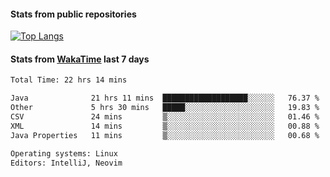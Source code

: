 #### Stats from public repositories

[![Top Langs](https://github-readme-stats.vercel.app/api/top-langs/?username=hyoghurt&layout=compact&exclude_repo=multiserver,docker_compose&langs_count=6)](https://github.com/anuraghazra/github-readme-stats)

#### Stats from [WakaTime](https://wakatime.com/@hyoghurt) last 7 days
<!--START_SECTION:waka-->

```txt
Total Time: 22 hrs 14 mins

Java              21 hrs 11 mins  ███████████████████░░░░░░   76.37 %
Other             5 hrs 30 mins   █████░░░░░░░░░░░░░░░░░░░░   19.83 %
CSV               24 mins         ▒░░░░░░░░░░░░░░░░░░░░░░░░   01.46 %
XML               14 mins         ▒░░░░░░░░░░░░░░░░░░░░░░░░   00.88 %
Java Properties   11 mins         ▒░░░░░░░░░░░░░░░░░░░░░░░░   00.68 %

Operating systems: Linux
Editors: IntelliJ, Neovim
```

<!--END_SECTION:waka-->
